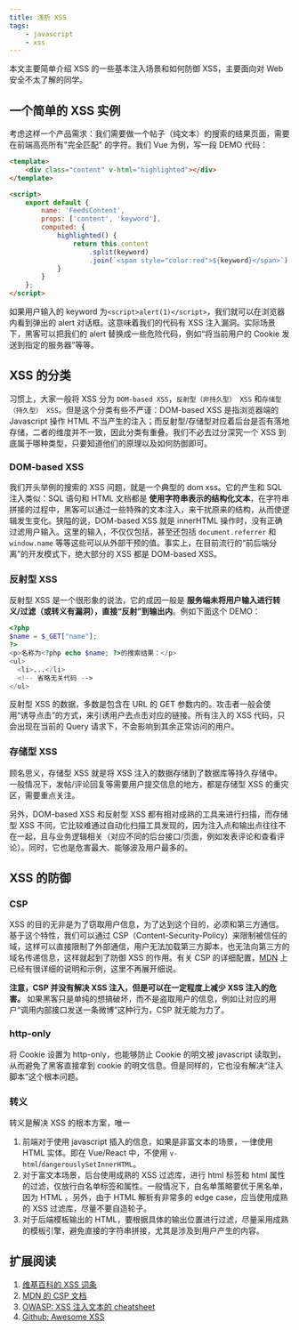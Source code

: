 ```yaml
---
title: 浅析 XSS
tags:
    - javascript
    - xss
---
```


本文主要简单介绍 XSS 的一些基本注入场景和如何防御 XSS，主要面向对 Web 安全不太了解的同学。

## 一个简单的 XSS 实例

考虑这样一个产品需求：我们需要做一个帖子（纯文本）的搜索的结果页面，需要在前端高亮所有"完全匹配" 的字符。我们 Vue 为例，写一段 DEMO 代码：

```html
<template>
    <div class="content" v-html="highlighted"></div>
</template>

<script>
    export default {
        name: 'FeedsContent',
        props: ['content', 'keyword'],
        computed: {
            highlighted() {
                return this.content
                    .split(keyword)
                    .join(`<span style="color:red">${keyword}</span>`);
            }
        }
    };
</script>
```

如果用户输入的 keyword 为`<script>alert(1)</script>`，我们就可以在浏览器内看到弹出的 alert 对话框。这意味着我们的代码有 XSS 注入漏洞。实际场景下，黑客可以把我们的 alert 替换成一些危险代码，例如“将当前用户的 Cookie 发送到指定的服务器”等等。

## XSS 的分类

习惯上，大家一般将 XSS 分为 `DOM-based XSS`，`反射型（非持久型） XSS` 和`存储型（持久型） XSS`。但是这个分类有些不严谨：DOM-based XSS 是指浏览器端的 Javascript 操作 HTML 不当产生的注入；而反射型/存储型对应着后台是否有落地存储，二者的维度并不一致，因此分类有重叠。我们不必去过分深究一个 XSS 到底属于哪种类型，只要知道他们的原理以及如何防御即可。

### DOM-based XSS

我们开头举例的搜索的 XSS 问题，就是一个典型的 dom xss。它的产生和 SQL 注入类似：SQL 语句和 HTML 文档都是 **使用字符串表示的结构化文本**，在字符串拼接的过程中，黑客可以通过一些特殊的文本注入，来干扰原来的结构，从而使逻辑发生变化。狭隘的说，DOM-based XSS 就是 innerHTML 操作时，没有正确过滤用户输入。这里的输入，不仅仅包括，甚至还包括 `document.referrer` 和 `window.name` 等等这些可以从外部干预的值。事实上，在目前流行的“前后端分离”的开发模式下，绝大部分的 XSS 都是 DOM-based XSS。

### 反射型 XSS

反射型 XSS 是一个很形象的说法，它的成因一般是 **服务端未将用户输入进行转义/过滤（或转义有漏洞），直接“反射”到输出内**。例如下面这个 DEMO：

```php
<?php
$name = $_GET["name"];
?>
<p>名称为<?php echo $name; ?>的搜索结果：</p>
<ul>
  <li>...</li>
  <!-- 省略无关代码 -->
</ul>
```

反射型 XSS 的数据，多数是包含在 URL 的 GET 参数内的。攻击者一般会使用“诱导点击”的方式，来引诱用户去点击对应的链接。所有注入的 XSS 代码，只会出现在当前的 Query 请求下，不会影响到其余正常访问的用户。

### 存储型 XSS

顾名思义，存储型 XSS 就是将 XSS 注入的数据存储到了数据库等持久存储中。一般情况下，发帖/评论回复等需要用户提交信息的地方，都是存储型 XSS 的重灾区，需要重点关注。

另外，DOM-based XSS 和反射型 XSS 都有相对成熟的工具来进行扫描，而存储型 XSS 不同，它比较难通过自动化扫描工具发现的，因为注入点和输出点往往不在一起，且与业务逻辑相关（对应不同的后台接口/页面，例如发表评论和查看评论）。同时，它也是危害最大、能够波及用户最多的。

## XSS 的防御

### CSP

XSS 的目的无非是为了窃取用户信息，为了达到这个目的，必须和第三方通信。基于这个特性，我们可以通过 CSP（Content-Security-Policy）来限制被信任的域，这样可以直接限制了外部通信，用户无法加载第三方脚本，也无法向第三方的域名传递信息，这样就起到了防御 XSS 的作用。有关 CSP 的详细配置，[MDN](https://developer.mozilla.org/en-US/docs/Web/HTTP/CSP) 上已经有很详细的说明和示例，这里不再展开细说。

**注意，CSP 并没有解决 XSS 注入，但是可以在一定程度上减少 XSS 注入的危害。** 如果黑客只是单纯的想搞破坏，而不是盗取用户的信息，例如让对应的用户“调用内部接口发送一条微博”这种行为，CSP 就无能为力了。

### http-only

将 Cookie 设置为 http-only，也能够防止 Cookie 的明文被 javascript 读取到，从而避免了黑客直接拿到 cookie 的明文信息。但是同样的，它也没有解决“注入脚本”这个根本问题。

### 转义

转义是解决 XSS 的根本方案，唯一

1. 前端对于使用 javascript 插入的信息，如果是非富文本的场景，一律使用 HTML 实体。即在 Vue/React 中，不使用 `v-html`/`dangerouslySetInnerHTML`。
2. 对于富文本场景，后台使用成熟的 XSS 过滤库，进行 html 标签和 html 属性的过滤，仅放行白名单标签和属性。一般情况下，白名单策略要优于黑名单，因为 HTML 。另外，由于 HTML 解析有非常多的 edge case，应当使用成熟的 XSS 过滤库，尽量不要自造轮子。
3. 对于后端模板输出的 HTML，要根据具体的输出位置进行过滤，尽量采用成熟的模板引擎，避免直接的字符串拼接，尤其是涉及到用户产生的内容。

## 扩展阅读

1. [维基百科的 XSS 词条](https://zh.wikipedia.org/wiki/%E8%B7%A8%E7%B6%B2%E7%AB%99%E6%8C%87%E4%BB%A4%E7%A2%BC)
2. [MDN 的 CSP 文档](https://developer.mozilla.org/en-US/docs/Web/HTTP/CSP)
3. [OWASP: XSS 注入文本的 cheatsheet](https://www.owasp.org/index.php/XSS_Filter_Evasion_Cheat_Sheet)
4. [Github: Awesome XSS](https://github.com/s0md3v/AwesomeXSS)
